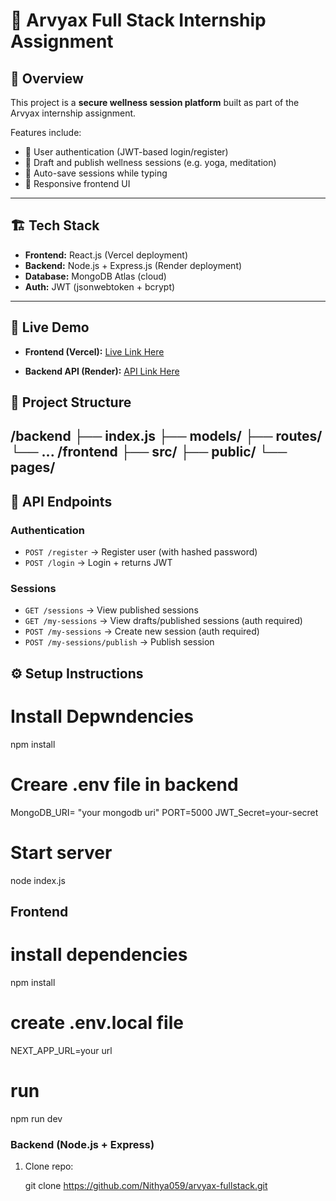 # 🌿 Arvyax Full Stack Internship Assignment  

## 📌 Overview  
This project is a **secure wellness session platform** built as part of the Arvyax internship assignment.  

Features include:  
- 🔐 User authentication (JWT-based login/register)  
- 📝 Draft and publish wellness sessions (e.g. yoga, meditation)  
- 💾 Auto-save sessions while typing  
- 📱 Responsive frontend UI  

---

## 🏗️ Tech Stack  
- **Frontend:** React.js (Vercel deployment)  
- **Backend:** Node.js + Express.js (Render deployment)  
- **Database:** MongoDB Atlas (cloud)  
- **Auth:** JWT (jsonwebtoken + bcrypt)  

---

## 🚀 Live Demo  
- **Frontend (Vercel):** [Live Link Here](https://your-frontend-link.vercel.app)
  
- **Backend API (Render):** [API Link Here](https://your-backend-link.onrender.com)  

## 📂 Project Structure
/backend
   ├── index.js
   ├── models/
   ├── routes/
   └── ...
/frontend
   ├── src/
   ├── public/
   └── pages/
   ---

## 🔑 API Endpoints  

### Authentication  
- `POST /register` → Register user (with hashed password)  
- `POST /login` → Login + returns JWT  

### Sessions  
- `GET /sessions` → View published sessions  
- `GET /my-sessions` → View drafts/published sessions (auth required)  
- `POST /my-sessions` → Create new session (auth required)  
- `POST /my-sessions/publish` → Publish session  


## ⚙️ Setup Instructions  
# Install Depwndencies
npm install

# Creare .env file in backend
MongoDB_URI= "your mongodb uri"
PORT=5000
JWT_Secret=your-secret

# Start server
node index.js

## Frontend

# install dependencies
npm install

# create .env.local file
NEXT_APP_URL=your url

# run 
npm run dev

### Backend (Node.js + Express)  
1. Clone repo:  
   
   git clone https://github.com/Nithya059/arvyax-fullstack.git
   
   
